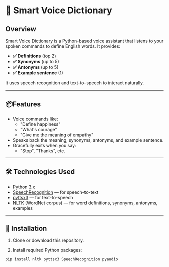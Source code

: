 # 🧮 Smart Voice Dictionary

## Overview

Smart Voice Dictionary is a Python-based voice assistant that listens to your spoken commands to define English words. It provides:

- **✅ Definitions** (top 2)
- **✅ Synonyms** (up to 5)
- **✅ Antonyms** (up to 5)
- **✅ Example sentence** (1)

It uses speech recognition and text-to-speech to interact naturally.

---

## 📦Features

- Voice commands like:
  - "Define happiness"
  - "What's courage"
  - "Give me the meaning of empathy"
- Speaks back the meaning, synonyms, antonyms, and example sentence.
- Gracefully exits when you say:
  - "Stop", "Thanks", etc.

---

## 🛠️ Technologies Used

- Python 3.x
- [SpeechRecognition](https://pypi.org/project/SpeechRecognition/) — for speech-to-text
- [pyttsx3](https://pypi.org/project/pyttsx3/) — for text-to-speech
- [NLTK](https://www.nltk.org/) (WordNet corpus) — for word definitions, synonyms, antonyms, examples

---

## 🚀 Installation

1. Clone or download this repository.

2. Install required Python packages:

```bash
pip install nltk pyttsx3 SpeechRecognition pyaudio
